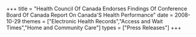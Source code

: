 +++
title = "Health Council Of Canada Endorses Findings Of Conference Board Of Canada Report On Canada'S Health Performance"
date = 2008-10-29
themes = ["Electronic Health Records","Access and Wait Times","Home and Community Care"]
types = ["Press Releases"]
+++
